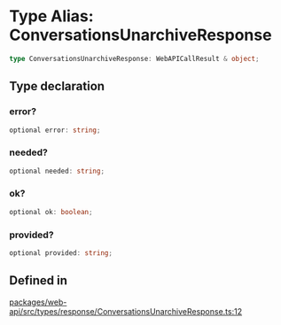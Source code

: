 # Type Alias: ConversationsUnarchiveResponse

```ts
type ConversationsUnarchiveResponse: WebAPICallResult & object;
```

## Type declaration

### error?

```ts
optional error: string;
```

### needed?

```ts
optional needed: string;
```

### ok?

```ts
optional ok: boolean;
```

### provided?

```ts
optional provided: string;
```

## Defined in

[packages/web-api/src/types/response/ConversationsUnarchiveResponse.ts:12](https://github.com/slackapi/node-slack-sdk/blob/main/packages/web-api/src/types/response/ConversationsUnarchiveResponse.ts#L12)
